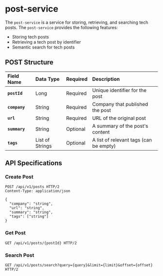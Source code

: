 # post-service

The `post-service` is a service for storing, retrieving, and searching tech posts. The `post-service` provides the following features:
* Storing tech posts
* Retrieving a tech post by identifier
* Semantic search for tech posts

## POST Structure

| Field Name    | Data Type       | Required | Description                            |
|:--------------|:----------------|:---------|:---------------------------------------|
| **`postId`**  | Long            | Required | Unique identifier for the post         |
| **`company`** | String          | Required | Company that published the post        |
| **`url`**     | String          | Required | URL of the original post               |
| **`summary`** | String          | Optional | A summary of the post's content        |
| **`tags`**    | List of Strings | Optional | A list of relevant tags (can be empty) |

## API Specifications

### Create Post
```http request
POST /api/v1/posts HTTP/2
Content-Type: application/json

{
  "company": "string",
  "url": "string",
  "summary": "string",
  "tags": ["string"]
}
```

### Get Post
```http request
GET /api/v1/posts/{postId} HTTP/2
```

### Search Post
```http request
GET /api/v1/posts/search?query={query}&limit={limit}&offset={offset} HTTP/2
```
